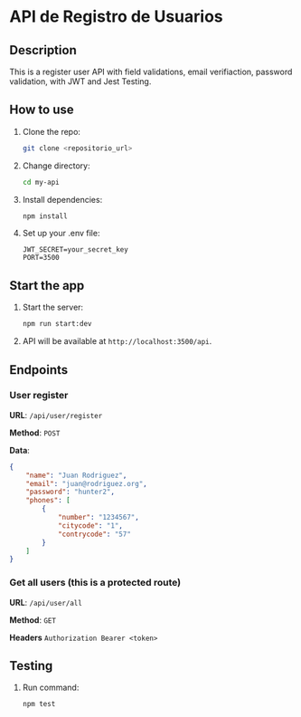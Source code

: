 # API de Registro de Usuarios

## Description
This is a register user API with field validations, email verifiaction, password validation, with JWT and Jest Testing.

## How to use

1. Clone the repo:
    ```bash
    git clone <repositorio_url>
    ```
2. Change directory:
    ```bash
    cd my-api
    ```
3. Install dependencies:
    ```bash
    npm install
    ```
4. Set up your .env file:
    ```plaintext
    JWT_SECRET=your_secret_key
    PORT=3500
    ```

## Start the app

1. Start the server:
    ```bash
    npm run start:dev
    ```

2. API will be available at `http://localhost:3500/api`.

## Endpoints

### User register

**URL**: `/api/user/register`

**Method**: `POST`

**Data**:
```json
{
    "name": "Juan Rodriguez",
    "email": "juan@rodriguez.org",
    "password": "hunter2",
    "phones": [
        {
            "number": "1234567",
            "citycode": "1",
            "contrycode": "57"
        }
    ]
}
```

### Get all users (this is a protected route)

**URL**: `/api/user/all`

**Method**: `GET`

**Headers** `Authorization Bearer <token>`

## Testing
1. Run command:
    ```bash
    npm test
    ```